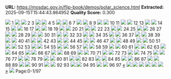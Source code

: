 # 

**URL:** https://mosdac.gov.in/flip-book/demos/polar_science.html
**Extracted:** 2025-09-15T15:44:43.864952
**Quality Score:** 0.300

![](https://mosdac.gov.in/flip-book/demos/Atlas_of_Sea_Ice_Trends/thumb/Page1.jpg)
1
![](https://mosdac.gov.in/flip-book/demos/Atlas_of_Sea_Ice_Trends/thumb/Page2.jpg) ![](https://mosdac.gov.in/flip-book/demos/Atlas_of_Sea_Ice_Trends/thumb/Page3.jpg)
2 3
![](https://mosdac.gov.in/flip-book/demos/Atlas_of_Sea_Ice_Trends/thumb/Page4.jpg) ![](https://mosdac.gov.in/flip-book/demos/Atlas_of_Sea_Ice_Trends/thumb/Page5.jpg)
4 5
![](https://mosdac.gov.in/flip-book/demos/Atlas_of_Sea_Ice_Trends/thumb/Page6.jpg) ![](https://mosdac.gov.in/flip-book/demos/Atlas_of_Sea_Ice_Trends/thumb/Page7.jpg)
6 7
![](https://mosdac.gov.in/flip-book/demos/Atlas_of_Sea_Ice_Trends/thumb/Page8.jpg) ![](https://mosdac.gov.in/flip-book/demos/Atlas_of_Sea_Ice_Trends/thumb/Page9.jpg)
8 9
![](https://mosdac.gov.in/flip-book/demos/Atlas_of_Sea_Ice_Trends/thumb/Page10.jpg) ![](https://mosdac.gov.in/flip-book/demos/Atlas_of_Sea_Ice_Trends/thumb/Page11.jpg)
10 11
![](https://mosdac.gov.in/flip-book/demos/Atlas_of_Sea_Ice_Trends/thumb/Page12.jpg) ![](https://mosdac.gov.in/flip-book/demos/Atlas_of_Sea_Ice_Trends/thumb/Page13.jpg)
12 13
![](https://mosdac.gov.in/flip-book/demos/Atlas_of_Sea_Ice_Trends/thumb/Page14.jpg) ![](https://mosdac.gov.in/flip-book/demos/Atlas_of_Sea_Ice_Trends/thumb/Page15.jpg)
14 15
![](https://mosdac.gov.in/flip-book/demos/Atlas_of_Sea_Ice_Trends/thumb/Page16.jpg) ![](https://mosdac.gov.in/flip-book/demos/Atlas_of_Sea_Ice_Trends/thumb/Page17.jpg)
16 17
![](https://mosdac.gov.in/flip-book/demos/Atlas_of_Sea_Ice_Trends/thumb/Page18.jpg) ![](https://mosdac.gov.in/flip-book/demos/Atlas_of_Sea_Ice_Trends/thumb/Page19.jpg)
18 19
![](https://mosdac.gov.in/flip-book/demos/Atlas_of_Sea_Ice_Trends/thumb/Page20.jpg) ![](https://mosdac.gov.in/flip-book/demos/Atlas_of_Sea_Ice_Trends/thumb/Page21.jpg)
20 21
![](https://mosdac.gov.in/flip-book/demos/Atlas_of_Sea_Ice_Trends/thumb/Page22.jpg) ![](https://mosdac.gov.in/flip-book/demos/Atlas_of_Sea_Ice_Trends/thumb/Page23.jpg)
22 23
![](https://mosdac.gov.in/flip-book/demos/Atlas_of_Sea_Ice_Trends/thumb/Page24.jpg) ![](https://mosdac.gov.in/flip-book/demos/Atlas_of_Sea_Ice_Trends/thumb/Page25.jpg)
24 25
![](https://mosdac.gov.in/flip-book/demos/Atlas_of_Sea_Ice_Trends/thumb/Page26.jpg) ![](https://mosdac.gov.in/flip-book/demos/Atlas_of_Sea_Ice_Trends/thumb/Page27.jpg)
26 27
![](https://mosdac.gov.in/flip-book/demos/Atlas_of_Sea_Ice_Trends/thumb/Page28.jpg) ![](https://mosdac.gov.in/flip-book/demos/Atlas_of_Sea_Ice_Trends/thumb/Page29.jpg)
28 29
![](https://mosdac.gov.in/flip-book/demos/Atlas_of_Sea_Ice_Trends/thumb/Page30.jpg) ![](https://mosdac.gov.in/flip-book/demos/Atlas_of_Sea_Ice_Trends/thumb/Page31.jpg)
30 31
![](https://mosdac.gov.in/flip-book/demos/Atlas_of_Sea_Ice_Trends/thumb/Page32.jpg) ![](https://mosdac.gov.in/flip-book/demos/Atlas_of_Sea_Ice_Trends/thumb/Page33.jpg)
32 33
![](https://mosdac.gov.in/flip-book/demos/Atlas_of_Sea_Ice_Trends/thumb/Page34.jpg) ![](https://mosdac.gov.in/flip-book/demos/Atlas_of_Sea_Ice_Trends/thumb/Page35.jpg)
34 35
![](https://mosdac.gov.in/flip-book/demos/Atlas_of_Sea_Ice_Trends/thumb/Page36.jpg) ![](https://mosdac.gov.in/flip-book/demos/Atlas_of_Sea_Ice_Trends/thumb/Page37.jpg)
36 37
![](https://mosdac.gov.in/flip-book/demos/Atlas_of_Sea_Ice_Trends/thumb/Page38.jpg) ![](https://mosdac.gov.in/flip-book/demos/Atlas_of_Sea_Ice_Trends/thumb/Page39.jpg)
38 39
![](https://mosdac.gov.in/flip-book/demos/Atlas_of_Sea_Ice_Trends/thumb/Page40.jpg) ![](https://mosdac.gov.in/flip-book/demos/Atlas_of_Sea_Ice_Trends/thumb/Page41.jpg)
40 41
![](https://mosdac.gov.in/flip-book/demos/Atlas_of_Sea_Ice_Trends/thumb/Page42.jpg) ![](https://mosdac.gov.in/flip-book/demos/Atlas_of_Sea_Ice_Trends/thumb/Page43.jpg)
42 43
![](https://mosdac.gov.in/flip-book/demos/Atlas_of_Sea_Ice_Trends/thumb/Page44.jpg) ![](https://mosdac.gov.in/flip-book/demos/Atlas_of_Sea_Ice_Trends/thumb/Page45.jpg)
44 45
![](https://mosdac.gov.in/flip-book/demos/Atlas_of_Sea_Ice_Trends/thumb/Page46.jpg) ![](https://mosdac.gov.in/flip-book/demos/Atlas_of_Sea_Ice_Trends/thumb/Page47.jpg)
46 47
![](https://mosdac.gov.in/flip-book/demos/Atlas_of_Sea_Ice_Trends/thumb/Page48.jpg) ![](https://mosdac.gov.in/flip-book/demos/Atlas_of_Sea_Ice_Trends/thumb/Page49.jpg)
48 49
![](https://mosdac.gov.in/flip-book/demos/Atlas_of_Sea_Ice_Trends/thumb/Page50.jpg) ![](https://mosdac.gov.in/flip-book/demos/Atlas_of_Sea_Ice_Trends/thumb/Page51.jpg)
50 51
![](https://mosdac.gov.in/flip-book/demos/Atlas_of_Sea_Ice_Trends/thumb/Page52.jpg) ![](https://mosdac.gov.in/flip-book/demos/Atlas_of_Sea_Ice_Trends/thumb/Page53.jpg)
52 53
![](https://mosdac.gov.in/flip-book/demos/Atlas_of_Sea_Ice_Trends/thumb/Page54.jpg) ![](https://mosdac.gov.in/flip-book/demos/Atlas_of_Sea_Ice_Trends/thumb/Page55.jpg)
54 55
![](https://mosdac.gov.in/flip-book/demos/Atlas_of_Sea_Ice_Trends/thumb/Page56.jpg) ![](https://mosdac.gov.in/flip-book/demos/Atlas_of_Sea_Ice_Trends/thumb/Page57.jpg)
56 57
![](https://mosdac.gov.in/flip-book/demos/Atlas_of_Sea_Ice_Trends/thumb/Page58.jpg) ![](https://mosdac.gov.in/flip-book/demos/Atlas_of_Sea_Ice_Trends/thumb/Page59.jpg)
58 59
![](https://mosdac.gov.in/flip-book/demos/Atlas_of_Sea_Ice_Trends/thumb/Page60.jpg) ![](https://mosdac.gov.in/flip-book/demos/Atlas_of_Sea_Ice_Trends/thumb/Page61.jpg)
60 61
![](https://mosdac.gov.in/flip-book/demos/Atlas_of_Sea_Ice_Trends/thumb/Page62.jpg) ![](https://mosdac.gov.in/flip-book/demos/Atlas_of_Sea_Ice_Trends/thumb/Page63.jpg)
62 63
![](https://mosdac.gov.in/flip-book/demos/Atlas_of_Sea_Ice_Trends/thumb/Page64.jpg) ![](https://mosdac.gov.in/flip-book/demos/Atlas_of_Sea_Ice_Trends/thumb/Page65.jpg)
64 65
![](https://mosdac.gov.in/flip-book/demos/Atlas_of_Sea_Ice_Trends/thumb/Page66.jpg) ![](https://mosdac.gov.in/flip-book/demos/Atlas_of_Sea_Ice_Trends/thumb/Page67.jpg)
66 67
![](https://mosdac.gov.in/flip-book/demos/Atlas_of_Sea_Ice_Trends/thumb/Page68.jpg) ![](https://mosdac.gov.in/flip-book/demos/Atlas_of_Sea_Ice_Trends/thumb/Page69.jpg)
68 69
![](https://mosdac.gov.in/flip-book/demos/Atlas_of_Sea_Ice_Trends/thumb/Page70.jpg) ![](https://mosdac.gov.in/flip-book/demos/Atlas_of_Sea_Ice_Trends/thumb/Page71.jpg)
70 71
![](https://mosdac.gov.in/flip-book/demos/Atlas_of_Sea_Ice_Trends/thumb/Page72.jpg) ![](https://mosdac.gov.in/flip-book/demos/Atlas_of_Sea_Ice_Trends/thumb/Page73.jpg)
72 73
![](https://mosdac.gov.in/flip-book/demos/Atlas_of_Sea_Ice_Trends/thumb/Page74.jpg) ![](https://mosdac.gov.in/flip-book/demos/Atlas_of_Sea_Ice_Trends/thumb/Page75.jpg)
74 75
![](https://mosdac.gov.in/flip-book/demos/Atlas_of_Sea_Ice_Trends/thumb/Page76.jpg) ![](https://mosdac.gov.in/flip-book/demos/Atlas_of_Sea_Ice_Trends/thumb/Page77.jpg)
76 77
![](https://mosdac.gov.in/flip-book/demos/Atlas_of_Sea_Ice_Trends/thumb/Page78.jpg) ![](https://mosdac.gov.in/flip-book/demos/Atlas_of_Sea_Ice_Trends/thumb/Page79.jpg)
78 79
![](https://mosdac.gov.in/flip-book/demos/Atlas_of_Sea_Ice_Trends/thumb/Page80.jpg) ![](https://mosdac.gov.in/flip-book/demos/Atlas_of_Sea_Ice_Trends/thumb/Page81.jpg)
80 81
![](https://mosdac.gov.in/flip-book/demos/Atlas_of_Sea_Ice_Trends/thumb/Page82.jpg) ![](https://mosdac.gov.in/flip-book/demos/Atlas_of_Sea_Ice_Trends/thumb/Page83.jpg)
82 83
![](https://mosdac.gov.in/flip-book/demos/Atlas_of_Sea_Ice_Trends/thumb/Page84.jpg) ![](https://mosdac.gov.in/flip-book/demos/Atlas_of_Sea_Ice_Trends/thumb/Page85.jpg)
84 85
![](https://mosdac.gov.in/flip-book/demos/Atlas_of_Sea_Ice_Trends/thumb/Page86.jpg) ![](https://mosdac.gov.in/flip-book/demos/Atlas_of_Sea_Ice_Trends/thumb/Page87.jpg)
86 87
![](https://mosdac.gov.in/flip-book/demos/Atlas_of_Sea_Ice_Trends/thumb/Page88.jpg) ![](https://mosdac.gov.in/flip-book/demos/Atlas_of_Sea_Ice_Trends/thumb/Page89.jpg)
88 89
![](https://mosdac.gov.in/flip-book/demos/Atlas_of_Sea_Ice_Trends/thumb/Page90.jpg) ![](https://mosdac.gov.in/flip-book/demos/Atlas_of_Sea_Ice_Trends/thumb/Page91.jpg)
90 91
![](https://mosdac.gov.in/flip-book/demos/Atlas_of_Sea_Ice_Trends/thumb/Page92.jpg) ![](https://mosdac.gov.in/flip-book/demos/Atlas_of_Sea_Ice_Trends/thumb/Page93.jpg)
92 93
![](https://mosdac.gov.in/flip-book/demos/Atlas_of_Sea_Ice_Trends/thumb/Page94.jpg) ![](https://mosdac.gov.in/flip-book/demos/Atlas_of_Sea_Ice_Trends/thumb/Page95.jpg)
94 95
![](https://mosdac.gov.in/flip-book/demos/Atlas_of_Sea_Ice_Trends/thumb/Page96.jpg) ![](https://mosdac.gov.in/flip-book/demos/Atlas_of_Sea_Ice_Trends/thumb/Page97.jpg)
96 97
[«](https://mosdac.gov.in/flip-book/demos/polar_science.html)
![](https://mosdac.gov.in/flip-book/demos/Atlas_of_Sea_Ice_Trends/Page1.jpg)
![](https://mosdac.gov.in/flip-book/demos/Atlas_of_Sea_Ice_Trends/Page2.jpg)
![](https://mosdac.gov.in/flip-book/demos/Atlas_of_Sea_Ice_Trends/Page3.jpg)
![](https://mosdac.gov.in/flip-book/demos/Atlas_of_Sea_Ice_Trends/Page4.jpg)
![](https://mosdac.gov.in/flip-book/demos/Atlas_of_Sea_Ice_Trends/Page5.jpg)
![](https://mosdac.gov.in/flip-book/demos/Atlas_of_Sea_Ice_Trends/Page6.jpg)
[»](https://mosdac.gov.in/flip-book/demos/polar_science.html)
![](https://mosdac.gov.in/flip-book/demos/ocean/icons8-microsoft-30.png)
Page:0-1/97
